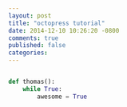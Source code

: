 ```yaml
---
layout: post
title: "octopress tutorial"
date: 2014-12-10 10:26:20 -0800
comments: true
published: false
categories: 
---
```



```python

def thomas():
    while True:
        awesome = True
```
